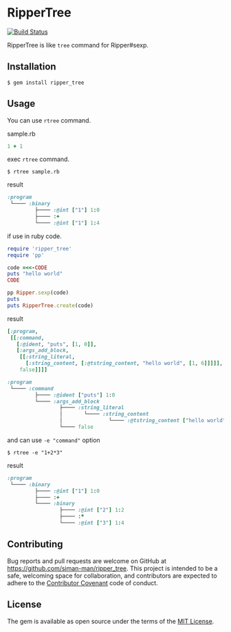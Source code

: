 # RipperTree

[![Build Status](https://travis-ci.org/siman-man/ripper_tree.svg?branch=master)](https://travis-ci.org/siman-man/ripper_tree)

RipperTree is like `tree` command for Ripper#sexp.

## Installation

```
$ gem install ripper_tree
```

## Usage

You can use `rtree` command.

sample.rb

```ruby
1 + 1
```

exec `rtree` command.

```
$ rtree sample.rb
```

result

```ruby
:program
 └──── :binary
         ├──── :@int ["1"] 1:0
         ├──── :+
         └──── :@int ["1"] 1:4
```

if use in ruby code.

```rb
require 'ripper_tree'
require 'pp'

code =<<-CODE
puts "hello world"
CODE

pp Ripper.sexp(code)
puts
puts RipperTree.create(code)
```

result

```ruby
[:program,
 [[:command,
   [:@ident, "puts", [1, 0]],
   [:args_add_block,
    [[:string_literal,
      [:string_content, [:@tstring_content, "hello world", [1, 6]]]]],
    false]]]]

:program
 └──── :command
         ├──── :@ident ["puts"] 1:0
         └──── :args_add_block
                 ├──── :string_literal
                 │       └──── :string_content
                 │               └──── :@tstring_content ["hello world"] 1:6
                 └──── false
```

and can use `-e "command"` option

```
$ rtree -e "1+2*3"
```

result

```ruby
:program
 └──── :binary
         ├──── :@int ["1"] 1:0
         ├──── :+
         └──── :binary
                 ├──── :@int ["2"] 1:2
                 ├──── :*
                 └──── :@int ["3"] 1:4
```

## Contributing

Bug reports and pull requests are welcome on GitHub at https://github.com/siman-man/ripper_tree. This project is intended to be a safe, welcoming space for collaboration, and contributors are expected to adhere to the [Contributor Covenant](http://contributor-covenant.org) code of conduct.


## License

The gem is available as open source under the terms of the [MIT License](http://opensource.org/licenses/MIT).
